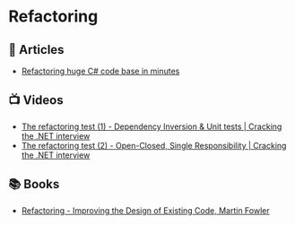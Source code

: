 
# Refactoring

## 📕 Articles
- [Refactoring huge C# code base in minutes](https://laurentkempe.com/2023/02/20/refactoring-huge-csharp-code-base-in-minutes/)

## 📺 Videos
- [The refactoring test (1) - Dependency Inversion & Unit tests | Cracking the .NET interview](https://www.youtube.com/watch?v=U3QvTaw224o)
- [The refactoring test (2) - Open-Closed, Single Responsibility | Cracking the .NET interview](https://www.youtube.com/watch?v=Yd4GnWeEkIY)

## 📚 Books
- [Refactoring - Improving the Design of Existing Code, Martin Fowler](https://martinfowler.com/books/refactoring.html)

